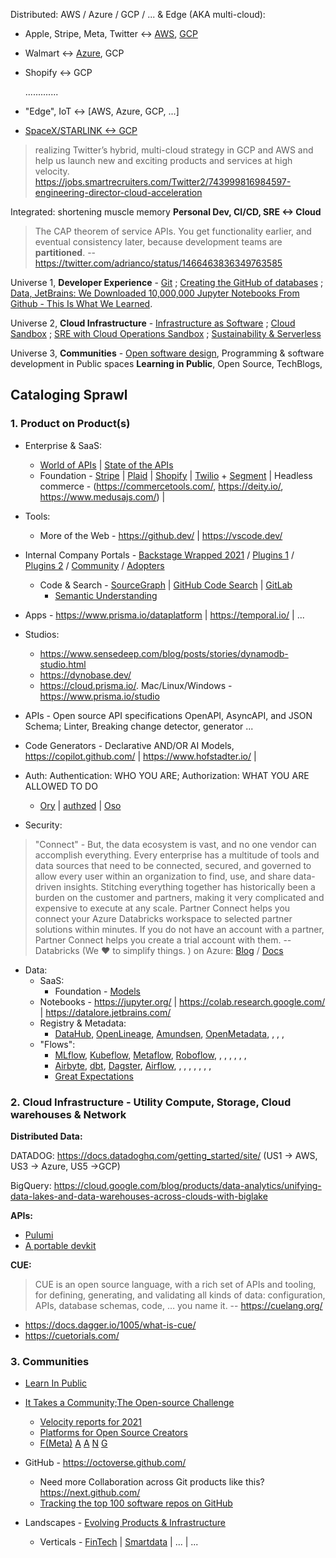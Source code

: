 Distributed: AWS / Azure / GCP / ... & Edge (AKA multi-cloud):

- Apple, Stripe, Meta, Twitter <-> [AWS](https://aws.amazon.com/solutions/case-studies), [GCP](https://cloud.google.com/customers) 
- Walmart <-> [Azure](https://azure.microsoft.com/en-us/resources/customer-stories/), GCP
- Shopify <-> GCP
     
     .............
     
- "Edge", IoT <-> [AWS, Azure, GCP, ...]
- [SpaceX/STARLINK <-> GCP](https://blog.container-solutions.com/the-edge-of-space)

> realizing Twitter’s hybrid, multi-cloud strategy in GCP and AWS and help us launch new and exciting products and services at high velocity. https://jobs.smartrecruiters.com/Twitter2/743999816984597-engineering-director-cloud-acceleration

Integrated: shortening muscle memory **Personal Dev, CI/CD, SRE <-> Cloud**

> The CAP theorem of service APIs. You get functionality earlier, and eventual consistency later, because development teams are **partitioned**. -- https://twitter.com/adrianco/status/1466463836349763585

Universe 1, **Developer Experience** - [Git](https://octoverse.github.com/) ; [Creating the GitHub of databases](https://about.sourcegraph.com/podcast/sugu-sougoumarane/) ; [Data, JetBrains: We Downloaded 10,000,000 Jupyter Notebooks From Github - This Is What We Learned](https://blog.jetbrains.com/datalore/2020/12/17/we-downloaded-10-000-000-jupyter-notebooks-from-github-this-is-what-we-learned/). 
 
Universe 2, **Cloud Infrastructure** - [Infrastructure as Software](https://www.reddit.com/r/kubernetes/comments/nz9fxd/infrastructure_as_software_vs_infrastructure_as/) ; [Cloud Sandbox](https://notes.ceilfors.com/Cloud_sandbox.html) ; [SRE with Cloud Operations Sandbox](https://cloud.google.com/blog/products/operations/on-the-road-to-sre-with-cloud-operations-sandbox) ; [Sustainability & Serverless](https://medium.com/lego-engineering/think-sustainability-while-developing-serverless-applications-d61a37845914)
    
Universe 3, **Communities** - [Open software design](https://notes.ceilfors.com/Open_software_design.html), Programming & software development in Public spaces **Learning in Public**, Open Source, TechBlogs,  

## Cataloging Sprawl 
 
### 1. Product on Product(s) 

- Enterprise & SaaS: 
  - [World of APIs](https://www.postman.com/explore) | [State of the APIs](https://www.postman.com/state-of-api/)
  - Foundation - [Stripe](https://stripe.com/docs) | [Plaid](https://plaid.com/docs/) | [Shopify](https://shopify.dev/api) | [Twilio](https://www.twilio.com/docs) + [Segment](https://segment.com/docs/) | Headless commerce - (https://commercetools.com/, https://deity.io/, https://www.medusajs.com/) | 
      
- Tools:
  - More of the Web - https://github.dev/ | https://vscode.dev/ 
    
- Internal Company Portals - [Backstage Wrapped 2021](https://backstage.io/blog/2021/12/20/backstage-wrapped-2021) / [Plugins 1](https://backstage.io/plugins) / [Plugins 2](https://roadie.io/backstage/plugins/) / [Community](https://github.com/backstage/community) / [Adopters](https://github.com/backstage/backstage/blob/master/ADOPTERS.md)
    
    - Code & Search - [SourceGraph](https://sourcegraph.com/) | [GitHub Code Search](https://github.blog/2021-12-08-improving-github-code-search/) | [GitLab](https://docs.gitlab.com/ee/integration/)
      - [Semantic Understanding](https://github.blog/2021-12-09-introducing-stack-graphs/)
    
- Apps - https://www.prisma.io/dataplatform | https://temporal.io/ | ...
    
- Studios: 
  - https://www.sensedeep.com/blog/posts/stories/dynamodb-studio.html
  - https://dynobase.dev/
  - https://cloud.prisma.io/. Mac/Linux/Windows - https://www.prisma.io/studio
    
- APIs - Open source API specifications OpenAPI, AsyncAPI, and JSON Schema; Linter, Breaking change detector, generator ...
  
- Code Generators - Declarative AND/OR AI Models, https://copilot.github.com/ | https://www.hofstadter.io/ | 
    
 - Auth: Authentication: WHO YOU ARE; Authorization: WHAT YOU ARE ALLOWED TO DO 
   - [Ory](https://medium.com/@oryteam?p=c27702055a31) | [authzed](https://play.authzed.com/) | [Oso](https://www.osohq.com/what-is-oso)

- Security: 

> "Connect" - But, the data ecosystem is vast, and no one vendor can accomplish everything. Every enterprise has a multitude of tools and data sources that need to be connected, secured, and governed to allow every user within an organization to find, use, and share data-driven insights. Stitching everything together has historically been a burden on the customer and partners, making it very complicated and expensive to execute at any scale. Partner Connect helps you connect your Azure Databricks workspace to selected partner solutions within minutes. If you do not have an account with a partner, Partner Connect helps you create a trial account with them. -- Databricks (We ❤️  to simplify things. ) on Azure: [Blog](https://databricks.com/blog/2021/11/18/now-generally-available-introducing-databricks-partner-connect-to-discover-and-connect-popular-data-and-ai-tools-to-the-lakehouse.html) / [Docs](https://docs.microsoft.com/en-us/azure/databricks/integrations/partners#partner-connect)
- Data:
  - SaaS:
    - Foundation - [Models](https://openai.com/api/)
  - Notebooks - https://jupyter.org/ | https://colab.research.google.com/ | https://datalore.jetbrains.com/
  - Registry & Metadata:
    - [DataHub](https://datahubproject.io/), [OpenLineage](https://openlineage.io/), [Amundsen](https://www.amundsen.io/amundsen/), [OpenMetadata](https://open-metadata.org/), [](), [](), [](), 
  - "Flows":
    - [MLflow](https://mlflow.org/), [Kubeflow](https://www.kubeflow.org/), [Metaflow](https://metaflow.org/), [Roboflow](https://roboflow.com/), [](), [](), [](), [](), [](), [](), []()
    - [Airbyte](https://airbyte.io/etl-tools-comparison), [dbt](https://www.getdbt.com/), [Dagster](https://dagster.io/), [Airflow](https://www.astronomer.io/), [](), [](), [](), [](), [](), [](), [](), []()
    - [Great Expectations](https://greatexpectations.io/)

    
### 2. Cloud Infrastructure - Utility Compute, Storage, Cloud warehouses & Network

**Distributed Data:**

DATADOG: https://docs.datadoghq.com/getting_started/site/ (US1 -> AWS, US3 -> Azure, US5 ->GCP)

BigQuery: https://cloud.google.com/blog/products/data-analytics/unifying-data-lakes-and-data-warehouses-across-clouds-with-biglake

**APIs:**

- [Pulumi](https://www.pulumi.com/registry/) 
- [A portable devkit](https://dagger.io/)
 
**CUE:**
> CUE is an open source language, with a rich set of APIs and tooling, for defining, generating, and validating all kinds of data: configuration, APIs, database schemas, code, … you name it. -- https://cuelang.org/
* https://docs.dagger.io/1005/what-is-cue/
* https://cuetorials.com/

### 3. Communities

- [Learn In Public](https://www.swyx.io/learn-in-public/)

- [It Takes a Community;The Open-source Challenge](https://queue.acm.org/detail.cfm?id=3501361)
  - [Velocity reports for 2021](https://github.com/cncf/velocity)
  - [Platforms for Open Source Creators](https://www.oss.fund/)
  - [F(Meta)](https://opensource.fb.com/) [A](https://aws.amazon.com/opensource/?blog-posts-content-open-source.sort-by=item.additionalFields.createdDate&blog-posts-content-open-source.sort-order=desc) [A](https://opensource.apple.com/) [N](https://netflix.github.io/) [G](https://opensource.google/)

- GitHub - https://octoverse.github.com/
  - Need more Collaboration across Git products like this? https://next.github.com/
  - [Tracking the top 100 software repos on GitHub](https://ght.creativemaybeno.dev/)

- Landscapes - [Evolving Products & Infrastructure](https://landscapes.dev/)
  - Verticals - [FinTech](https://developer.gs.com/discover/home) | [Smartdata](https://smartdatamodels.org/) | ... | ...
 



